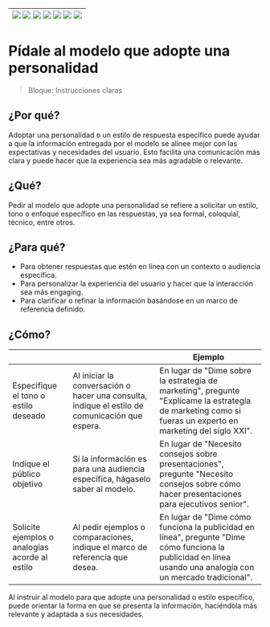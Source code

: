 <div align=right>

|[![](https://img.shields.io/badge/-Inicio-FFF?style=flat&logo=Emlakjet&logoColor=black)](/README.md) [![](https://img.shields.io/badge/-Introducción-FFF?style=flat)](/documentos/intro.md) [![](https://img.shields.io/badge/-Panorámica-FFF?style=flat)](/documentos/panorámica.md) [![](https://img.shields.io/badge/-Prompts-FFF?style=flat)](/documentos/prompts/README.md) [![](https://img.shields.io/badge/-Ingeniería_de_prompts-FFF?style=flat)](/documentos/ingenieriaDePrompts/README.md) [![](https://img.shields.io/badge/-Patrones-FFF?style=flat)](/documentos/ingenieriaDePrompts/patrones/README.md) [![](https://img.shields.io/badge/-casos_de_uso-FFF?style=flat)](/documentos/casosDeUso/README.md)|
|-|

</div>

# Pídale al modelo que adopte una personalidad

> Bloque: Instrucciones claras

## ¿Por qué?

Adoptar una personalidad o un estilo de respuesta específico puede ayudar a que la información entregada por el modelo se alinee mejor con las expectativas y necesidades del usuario. Esto facilita una comunicación más clara y puede hacer que la experiencia sea más agradable o relevante.

## ¿Qué?

Pedir al modelo que adopte una personalidad se refiere a solicitar un estilo, tono o enfoque específico en las respuestas, ya sea formal, coloquial, técnico, entre otros.

## ¿Para qué?

- Para obtener respuestas que estén en línea con un contexto o audiencia específica.
- Para personalizar la experiencia del usuario y hacer que la interacción sea más engaging.
- Para clarificar o refinar la información basándose en un marco de referencia definido.

## ¿Cómo?

|||Ejemplo|
|-|-|-|
Especifique el tono o estilo deseado|Al iniciar la conversación o hacer una consulta, indique el estilo de comunicación que espera.|En lugar de "Dime sobre la estrategia de marketing", pregunte "Explícame la estrategia de marketing como si fueras un experto en marketing del siglo XXI".
Indique el público objetivo|Si la información es para una audiencia específica, hágaselo saber al modelo.|En lugar de "Necesito consejos sobre presentaciones", pregunte "Necesito consejos sobre cómo hacer presentaciones para ejecutivos senior".
|Solicite ejemplos o analogías acorde al estilo|Al pedir ejemplos o comparaciones, indique el marco de referencia que desea.|En lugar de "Dime cómo funciona la publicidad en línea", pregunte "Dime cómo funciona la publicidad en línea usando una analogía con un mercado tradicional".

Al instruir al modelo para que adopte una personalidad o estilo específico, puede orientar la forma en que se presenta la información, haciéndola más relevante y adaptada a sus necesidades.